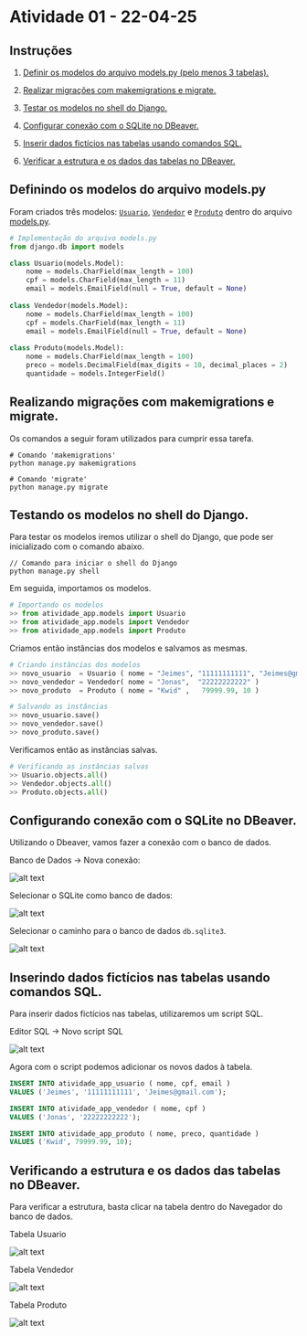 # Atividade 01 - 22-04-25

## Instruções

1. [Definir os modelos do arquivo models.py (pelo menos 3 tabelas).](#definindo-os-modelos-do-arquivo-modelspy)

2. [Realizar migrações com makemigrations e migrate.](#realizando-migrações-com-makemigrations-e-migrate)

3. [Testar os modelos no shell do Django.](#testando-os-modelos-no-shell-do-django)

4. [Configurar conexão com o SQLite no DBeaver.](#configurando-conexão-com-o-sqlite-no-dbeaver)

5. [Inserir dados fictícios nas tabelas usando comandos SQL.](#inserindo-dados-fictícios-nas-tabelas-usando-comandos-sql)

6. [Verificar a estrutura e os dados das tabelas no DBeaver.](#verificando-a-estrutura-e-os-dados-das-tabelas-no-dbeaver)

## Definindo os modelos do arquivo models.py

Foram criados três modelos: [`Usuario`](atividade_app/models.py#L3), [`Vendedor`](atividade_app/models.py#L8) e [`Produto`](atividade_app/models.py#L13) dentro do arquivo [models.py](atividade_app/models.py).

```Python
# Implementação do arquivo models.py
from django.db import models

class Usuario(models.Model):
    nome = models.CharField(max_length = 100)
    cpf = models.CharField(max_length = 11)
    email = models.EmailField(null = True, default = None)
    
class Vendedor(models.Model):
    nome = models.CharField(max_length = 100)
    cpf = models.CharField(max_length = 11)
    email = models.EmailField(null = True, default = None)
    
class Produto(models.Model):
    nome = models.CharField(max_length = 100)
    preco = models.DecimalField(max_digits = 10, decimal_places = 2)
    quantidade = models.IntegerField()
```

## Realizando migrações com makemigrations e migrate.

Os comandos a seguir foram utilizados para cumprir essa tarefa.

```
# Comando 'makemigrations'
python manage.py makemigrations

# Comando 'migrate'
python manage.py migrate
```

## Testando os modelos no shell do Django.

Para testar os modelos iremos utilizar o shell do Django, que pode ser inicializado com o comando abaixo.

```
// Comando para iniciar o shell do Django
python manage.py shell
```

Em seguida, importamos os modelos.

```Python
# Importando os modelos
>> from atividade_app.models import Usuario
>> from atividade_app.models import Vendedor
>> from atividade_app.models import Produto
```

Criamos então instâncias dos modelos e salvamos as mesmas.

```Python
# Criando instâncias dos modelos
>> novo_usuario  = Usuario ( nome = "Jeimes", "11111111111", "Jeimes@gmail.com" ) // E-mail opcional
>> novo_vendedor = Vendedor( nome = "Jonas",  "22222222222" )
>> novo_produto  = Produto ( nome = "Kwid" ,   79999.99, 10 )

# Salvando as instâncias
>> novo_usuario.save()
>> novo_vendedor.save()
>> novo_produto.save()
```

Verificamos então as instâncias salvas.

```Python
# Verificando as instâncias salvas
>> Usuario.objects.all()
>> Vendedor.objects.all()
>> Produto.objects.all()
```

## Configurando conexão com o SQLite no DBeaver.

Utilizando o Dbeaver, vamos fazer a conexão com o banco de dados.

Banco de Dados -> Nova conexão:

![alt text](../imgs/Atividade%2001/image-1.png)

Selecionar o SQLite como banco de dados:

![alt text](../imgs/Atividade%2001/image-2.png)

Selecionar o caminho para o banco de dados `db.sqlite3`.

![alt text](../imgs/Atividade%2001/image-3.png)

## Inserindo dados fictícios nas tabelas usando comandos SQL.

Para inserir dados fictícios nas tabelas, utilizaremos um script SQL.

Editor SQL -> Novo script SQL

![alt text](../imgs/Atividade%2001/image-4.png)

Agora com o script podemos adicionar os novos dados à tabela.

```SQL
INSERT INTO atividade_app_usuario ( nome, cpf, email )
VALUES ('Jeimes', '11111111111', 'Jeimes@gmail.com');

INSERT INTO atividade_app_vendedor ( nome, cpf )
VALUES ('Jonas', '22222222222');

INSERT INTO atividade_app_produto ( nome, preco, quantidade )
VALUES ('Kwid', 79999.99, 10);
```

## Verificando a estrutura e os dados das tabelas no DBeaver.

Para verificar a estrutura, basta clicar na tabela dentro do Navegador do banco de dados.

Tabela Usuario

![alt text](../imgs/Atividade%2001/image-5.png)

Tabela Vendedor

![alt text](../imgs/Atividade%2001/image-6.png)

Tabela Produto

![alt text](../imgs/Atividade%2001/image-7.png)
